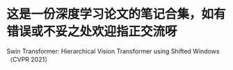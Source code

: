 # 这是一份深度学习论文的笔记合集，如有错误或不妥之处欢迎指正交流呀



Swin Transformer: Hierarchical Vision Transformer using Shifted Windows （CVPR 2021）
